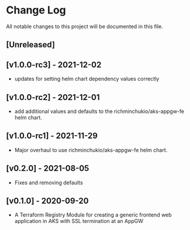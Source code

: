 # Change Log

All notable changes to this project will be documented in this file.

<a name="unreleased"></a>
## [Unreleased]

<a name="v1.0.0-rc3"></a>
## [v1.0.0-rc3] - 2021-12-02

- updates for setting helm chart dependency values correctly

<a name="v1.0.0-rc2"></a>
## [v1.0.0-rc2] - 2021-12-01

- add additional values and defaults to the richminchukio/aks-appgw-fe helm chart.

<a name="v1.0.0-rc1"></a>
## [v1.0.0-rc1] - 2021-11-29

- Major overhaul to use richminchukio/aks-appgw-fe helm chart.

<a name="v0.2.0"></a>
## [v0.2.0] - 2021-08-05

- Fixes and removing defaults

<a name="v0.1.0"></a>
## [v0.1.0] - 2020-09-20

- A Terraform Registry Module for creating a generic frontend web application in AKS with SSL termination at an AppGW
